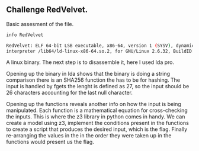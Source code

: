 ## Challenge RedVelvet.              

Basic assesment of the file.

```bash
info RedVelvet 

RedVelvet: ELF 64-bit LSB executable, x86-64, version 1 (SYSV), dynamically linked, 
interpreter /lib64/ld-linux-x86-64.so.2, for GNU/Linux 2.6.32, BuildID[sha1]=84e7ef91c33878cf9eefc00a7a450895aa573494, not stripped

```
A linux binary. The next step is to disassemble it, here I used Ida pro. 

Opening up the binary in Ida shows that the binary is doing a string comparison there is an SHA256 function the has to be for hashing.
The input is handled by fgets the lenght is defined as 27, so the input should be 26 characters accounting for the last null character.

Opening up the functions reveals another info on how the input is being manipulated. Each function is a mathematical equation 
for cross-checking the inputs. This is where the z3 library in python comes in handy. We can create a model using z3, implement the conditions 
present in the functions to create a script that produces the desired input, which is the flag. Finally re-arranging the values in the 
in the order they were taken up in the functions would present us the flag. 
